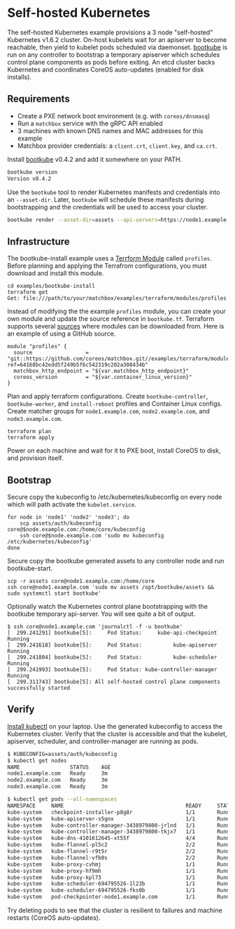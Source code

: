 # Self-hosted Kubernetes

The self-hosted Kubernetes example provisions a 3 node "self-hosted" Kubernetes v1.6.2 cluster. On-host kubelets wait for an apiserver to become reachable, then yield to kubelet pods scheduled via daemonset. [bootkube](https://github.com/kubernetes-incubator/bootkube) is run on any controller to bootstrap a temporary apiserver which schedules control plane components as pods before exiting. An etcd cluster backs Kubernetes and coordinates CoreOS auto-updates (enabled for disk installs).

## Requirements

* Create a PXE network boot environment (e.g. with `coreos/dnsmasq`)
* Run a `matchbox` service with the gRPC API enabled
* 3 machines with known DNS names and MAC addresses for this example
* Matchbox provider credentials: a `client.crt`, `client.key`, and `ca.crt`.

Install [bootkube](https://github.com/kubernetes-incubator/bootkube/releases) v0.4.2 and add it somewhere on your PATH.

```sh
bootkube version
Version v0.4.2
```

Use the `bootkube` tool to render Kubernetes manifests and credentials into an `--asset-dir`. Later, `bootkube` will schedule these manifests during bootstrapping and the credentials will be used to access your cluster.

```sh
bootkube render --asset-dir=assets --api-servers=https://node1.example.com:443 --api-server-alt-names=DNS=node1.example.com --etcd-servers=http://127.0.0.1:2379
```

## Infrastructure

The bootkube-install example uses a [Terrform Module](https://www.terraform.io/docs/modules/index.html) called `profiles`. Before planning and applying the Terrafrom configurations, you must download and install this module.

```
cd examples/bootkube-install
terraform get
Get: file:///path/to/your/matchbox/examples/terraform/modules/profiles
```

Instead of modifying the the example `profiles` module, you can create your own module and update the source reference in `bootkube.tf`. Terraform supports several [sources](https://www.terraform.io/docs/modules/sources.html) where modules can be downloaded from. Here is an example of using a GitHub source.
```
module "profiles" {
  source                 = "git::https://github.com/coreos/matchbox.git//examples/terraform/modules/profiles?ref=64168bc42edd5f249b5f6c542319c202a308434b"
  matchbox_http_endpoint = "${var.matchbox_http_endpoint}"
  coreos_version         = "${var.container_linux_version}"
}
```

Plan and apply terraform configurations. Create `bootkube-controller`, `bootkube-worker`, and `install-reboot` profiles and Container Linux configs. Create matcher groups for `node1.example.com`, `node2.example.com`, and `node3.example.com`.

```
terraform plan
terraform apply
```

Power on each machine and wait for it to PXE boot, install CoreOS to disk, and provision itself.

## Bootstrap

Secure copy the kubeconfig to /etc/kubernetes/kubeconfig on every node which will path activate the `kubelet.service`.

```
for node in 'node1' 'node2' 'node3'; do
    scp assets/auth/kubeconfig core@$node.example.com:/home/core/kubeconfig
    ssh core@$node.example.com 'sudo mv kubeconfig /etc/kubernetes/kubeconfig'
done
```

Secure copy the bootkube generated assets to any controller node and run bootkube-start.

```
scp -r assets core@node1.example.com:/home/core
ssh core@node1.example.com 'sudo mv assets /opt/bootkube/assets && sudo systemctl start bootkube'
```

Optionally watch the Kubernetes control plane bootstrapping with the bootkube temporary api-server. You will see quite a bit of output.

```
$ ssh core@node1.example.com 'journalctl -f -u bootkube'
[  299.241291] bootkube[5]:     Pod Status:     kube-api-checkpoint     Running
[  299.241618] bootkube[5]:     Pod Status:          kube-apiserver     Running
[  299.241804] bootkube[5]:     Pod Status:          kube-scheduler     Running
[  299.241993] bootkube[5]:     Pod Status: kube-controller-manager     Running
[  299.311743] bootkube[5]: All self-hosted control plane components successfully started
```

## Verify

[Install kubectl](https://coreos.com/kubernetes/docs/latest/configure-kubectl.html) on your laptop. Use the generated kubeconfig to access the Kubernetes cluster. Verify that the cluster is accessible and that the kubelet, apiserver, scheduler, and controller-manager are running as pods.

```sh
$ KUBECONFIG=assets/auth/kubeconfig
$ kubectl get nodes
NAME                STATUS    AGE
node1.example.com   Ready     3m
node2.example.com   Ready     3m
node3.example.com   Ready     3m

$ kubectl get pods --all-namespaces
NAMESPACE     NAME                                       READY     STATUS    RESTARTS   AGE
kube-system   checkpoint-installer-p8g8r                 1/1       Running   1          13m
kube-system   kube-apiserver-s5gnx                       1/1       Running   1          41s
kube-system   kube-controller-manager-3438979800-jrlnd   1/1       Running   1          13m
kube-system   kube-controller-manager-3438979800-tkjx7   1/1       Running   1          13m
kube-system   kube-dns-4101612645-xt55f                  4/4       Running   4          13m
kube-system   kube-flannel-pl5c2                         2/2       Running   0          13m
kube-system   kube-flannel-r9t5r                         2/2       Running   3          13m
kube-system   kube-flannel-vfb0s                         2/2       Running   4          13m
kube-system   kube-proxy-cvhmj                           1/1       Running   0          13m
kube-system   kube-proxy-hf9mh                           1/1       Running   1          13m
kube-system   kube-proxy-kpl73                           1/1       Running   1          13m
kube-system   kube-scheduler-694795526-1l23b             1/1       Running   1          13m
kube-system   kube-scheduler-694795526-fks0b             1/1       Running   1          13m
kube-system   pod-checkpointer-node1.example.com         1/1       Running   2          10m
```

Try deleting pods to see that the cluster is resilient to failures and machine restarts (CoreOS auto-updates).
